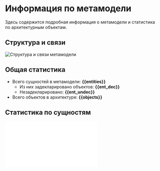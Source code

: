 # Информация по метамодели

Здесь содержится подробная информация о метамодели и статистика по архитектурным объектам.

## Структура и связи 

![Структура и связи метамодели](@entity/mm_discovery.stalker/map_smartants?id=swamp.overview)

## Общая статистика

* Всего сущностей в метамодели: **{{entities}}**
  * Из них задекларировано объектов: **{{ent_dec}}**
  * Незадекларировано: **{{ent_undec}}**
* Всего объектов в архитектуре: **{{objects}}**

## Статистика по сущностям
![Статистика по объектам](@document/mm_discovery.entities.list)
